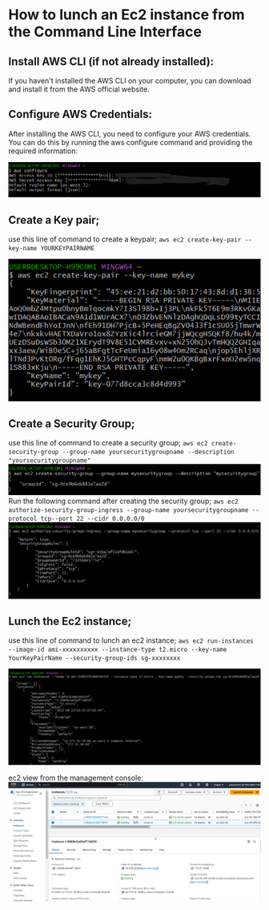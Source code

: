 # How to lunch an Ec2 instance from the Command Line Interface

## Install AWS CLI (if not already installed):
If you haven't installed the AWS CLI on your computer, you can download and install it from the AWS official website.

## Configure AWS Credentials:
After installing the AWS CLI, you need to configure your AWS credentials. You can do this by running the aws configure command and providing the required information:   

![Alt text](1-2.PNG)

## Create a Key pair;
use this line of command to create a keypair;
 `aws ec2 create-key-pair --key-name YOURKEYPAIRNAME`

![Alt text](2a.PNG)

## Create a Security Group;
use this line of command to create a security group;
`aws ec2 create-security-group --group-name yoursecuritygroupname --description "yoursecuritygroupname"`
![Alt text](3a.PNG)
Run the following command after creating the security group;
`aws ec2 authorize-security-group-ingress --group-name yoursecuritygroupname --protocol tcp--port 22 --cidr 0.0.0.0/0`
![Alt text](4a.PNG)


## Lunch the Ec2 instance;
use this line of command to lunch an ec2 instance;
`aws ec2 run-instances --image-id ami-xxxxxxxxxx --instance-type t2.micro --key-name YourKeyPairName --security-group-ids sg-xxxxxxxx`



![Alt text](5a.PNG)


ec2 view from the management console:
![Alt text](7.PNG)